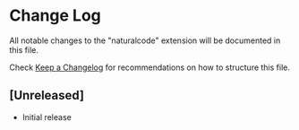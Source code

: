 # Change Log

All notable changes to the "naturalcode" extension will be documented in this file.

Check [Keep a Changelog](http://keepachangelog.com/) for recommendations on how to structure this file.

## [Unreleased]

- Initial release